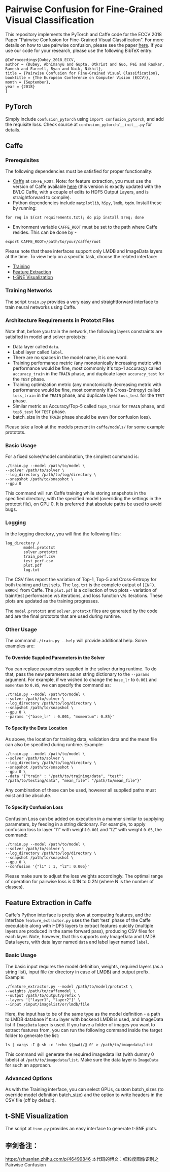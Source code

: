 # Pairwise Confusion for Fine-Grained Visual Classification

This repository implements the PyTorch and Caffe code for the ECCV 2018 Paper "Pairwise Confusion for Fine-Grained Visual Classification". For more details on how to use pairwise confusion, please see the paper [here](https://arxiv.org/abs/1705.08016). If you use our code for your research, please use the following BibTeX entry:
```
@InProceedings{Dubey_2018_ECCV,
author = {Dubey, Abhimanyu and Gupta, Otkrist and Guo, Pei and Raskar, Ramesh and Farrell, Ryan and Naik, Nikhil},
title = {Pairwise Confusion for Fine-Grained Visual Classification},
booktitle = {The European Conference on Computer Vision (ECCV)},
month = {September},
year = {2018}
}
```

## PyTorch

Simply include `confusion_pytorch` using `import confusion_pytorch`, and add the requisite loss. Check source at `confusion_pytorch/__init__.py` for details.

## Caffe 
### Prerequisites
The following dependencies must be satisfied for proper functionality:
- [Caffe](https://github.com/BVLC/caffe) at `CAFFE_ROOT`. Note: for feature extraction, you must use the version of Caffe available [here](https://github.com/abhimanyudubey/caffe) (this version is exactly updated with the BVLC Caffe, with a couple of edits to HDF5 Output Layers, and is straightforward to compile).
- Python dependencies include `matplotlib`, `h5py`, `lmdb`, `tqdm`. Install these by running:

`for req in $(cat requirements.txt); do pip install $req; done`

- Environment variable `CAFFE_ROOT` must be set to the path where Caffe resides. This can be done by - 

`export CAFFE_ROOT=/path/to/your/caffe/root`

Please note that these interfaces support only LMDB and ImageData layers at the time.
To view help on a specific task, choose the related interface:
- [Training](#training-networks-in-caffe)
- [Feature Extraction](#feature-extraction-in-caffe)
- [t-SNE Visualization](#t-sne-visualization)

### Training Networks
The script `train.py` provides a very easy and straightforward interface to train neural networks using Caffe. 

### Architecture Requirements in Prototxt Files
Note that, before you train the network, the following layers constraints are satisfied in model and solver prototxts:
- Data layer called `data`.
- Label layer called `label`.
- There are no spaces in the model name, it is one word.
- Training performance metric (any monotonically increasing metric with performance would be fine, most commonly it's top-1 accuracy) called `accuracy_train` in the `TRAIN` phase, and duplicate layer `accuracy_test` for the `TEST` phase.
- Training optimization metric (any monotonically decreasing metric with performance would be fine, most commonly it's Cross-Entropy) called `loss_train` in the `TRAIN` phase, and duplicate layer `loss_test` for the `TEST` phase.
- Similar metric as Accuracy/Top-5 called `top5_train` for `TRAIN` phase, and `top5_test` for `TEST` phase.
- batch_size in the `TRAIN` phase should be even (for confusion loss).

Please take a look at the models present in `caffe/models/` for some example prototxts.

### Basic Usage
For a fixed solver/model combination, the simplest command is:

```
./train.py --model /path/to/model \
--solver /path/to/solver \
--log_directory /path/to/log/directory \
--snapshot /path/to/snapshot \
--gpu 0
```

This command will run Caffe training while storing snapshots in the specified directory, with the specified model (overriding the settings in the prototxt file), on GPU 0. It is preferred that absolute paths be used to avoid bugs.

### Logging
In the logging directory, you will find the following files:
```
log_directory /
		model.prototxt
		solver.prototxt
		train_perf.csv
		test_perf.csv
		plot.pdf
		log.txt
```

The CSV files report the variation of Top-1, Top-5 and Cross-Entropy for both training and test sets. The `log.txt` is the complete output of `[INFO, ERROR]` from Caffe. The `plot.pdf` is a collection of two plots - variation of train/test performance v/s iterations, and loss function v/s iterations. These plots are updated as the training progresses.

The `model.prototxt` and `solver.prototxt` files are generated by the code and are the final prototxts that are used during runtime.

### Other Usage

The command `./train.py --help` will provide additional help. Some examples are:

#### To Override Supplied Parameters in the Solver

You can replace parameters supplied in the solver during runtime. To do that, pass the new parameters as an string dictionary to the `--params` argument. For example, if we wished to change the `base_lr` to `0.001` and `momentum` to `0.85`, we can specify the command as:

```
./train.py --model /path/to/model \
--solver /path/to/solver \
--log_directory /path/to/log/directory \
--snapshot /path/to/snapshot \
--gpu 0 \
--params '{"base_lr" : 0.001, "momentum": 0.85}'
```

#### To Specify the Data Location

As above, the location for training data, validation data and the mean file can also be specified during runtime. Example:

```
./train.py --model /path/to/model \
--solver /path/to/solver \
--log_directory /path/to/log/directory \
--snapshot /path/to/snapshot \
--gpu 0 \
--data '{"train" : "/path/to/training/data", "test": "/path/to/testing/data", "mean_file": "/path/to/mean_file"}'
```

Any combination of these can be used, however all supplied paths must exist and be absolute.

#### To Specify Confusion Loss

Confusion Loss can be added on execution in a manner similar to supplying parameters, by feeding in a string dictionary. For example, to apply confusion loss to layer "l1" with weight `0.001` and "l2" with weight `0.05`, the command:

```
./train.py --model /path/to/model \
--solver /path/to/solver \
--log_directory /path/to/log/directory \
--snapshot /path/to/snapshot \
--gpu 0 \
--confusion '{"l1" : 1, "l2": 0.005}'
```

Please make sure to adjust the loss weights accordingly. The optimal range of operation for pairwise loss is 0.1N to 0.2N (where N is the number of classes).

## Feature Extraction in Caffe

Caffe's Python interface is pretty slow at computing features, and the interface `feature_extractor.py` uses the fast 'test' phase of the Caffe executable along with HDF5 layers to extract features quickly (multiple layers are produced in the same forward pass), producing CSV files for each layer. Note, however, that this supports only ImageData and LMDB Data layers, with data layer named `data` and label layer named `label`.

### Basic Usage

The basic input requires the model definition, weights, required layers (as a string list), input file (or directory in case of LMDB) and output prefix. Example:

```
./feature_extractor.py --model /path/to/model/prototxt \
--weights /path/to/caffemodel \
--output /path/to/output/prefix \
--layers '["layer1", "layer2"]' \
--input /input/imagelist/or/lmdb/file 
```

Here, the input has to be of the same type as the model definition - a path to LMDB database if `Data` layer with backend LMDB is used, and ImageData list if `ImageData` layer is used. If you have a folder of images you want to extract features from, you can run the following command inside the target folder to generate the list:

`ls | xargs -I @ sh -c 'echo $(pwd)/@ 0' > /path/to/imagedata/list`

This command will generate the required imagedata list (with dummy 0 labels) at `/path/to/imagedata/list`. Make sure the data layer is `ImageData` for such an approach.

### Advanced Options

As with the Training interface, you can select GPUs, custom batch_sizes (to override model definition batch_size) and the option to write headers in the CSV file (off by default).

## t-SNE Visualization

The script at `tsne.py` provides an easy interface to generate t-SNE plots.

## 李剑备注：
https://zhuanlan.zhihu.com/p/46499846
本代码的博文：细粒度图像识别之Pairwise Confusion
